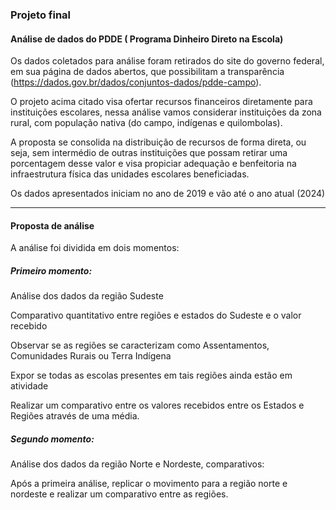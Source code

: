 ### Projeto final

#### Análise de dados do PDDE ( Programa Dinheiro Direto na Escola)

Os dados coletados para análise foram retirados do site do governo federal, em sua página de dados abertos, que possibilitam a transparência (https://dados.gov.br/dados/conjuntos-dados/pdde-campo).

O projeto acima citado visa ofertar recursos financeiros diretamente para instituições escolares, nessa análise vamos considerar instituições da zona rural, com população nativa (do campo, indígenas e quilombolas).

A proposta se consolida na distribuição de recursos de forma direta, ou seja, sem intermédio de outras instituições que possam retirar uma porcentagem desse valor e visa propiciar adequação e benfeitoria na infraestrutura física das unidades escolares beneficiadas.

Os dados apresentados iniciam no ano de 2019 e vão até o ano atual (2024)

------

#### Proposta de análise

A análise foi dividida em dois momentos:

##### Primeiro momento:

Análise dos dados da região Sudeste

Comparativo quantitativo entre regiões e estados do Sudeste e o valor recebido

Observar se as regiões se caracterizam como Assentamentos, Comunidades Rurais ou Terra Indígena

Expor se todas as escolas presentes em tais regiões ainda estão em atividade

Realizar um comparativo entre os valores recebidos entre os Estados e Regiões através de uma média.

##### Segundo momento:

Análise dos dados da região Norte e Nordeste, comparativos:

Após a primeira análise, replicar o movimento para a região norte e nordeste e realizar um comparativo entre as regiões.